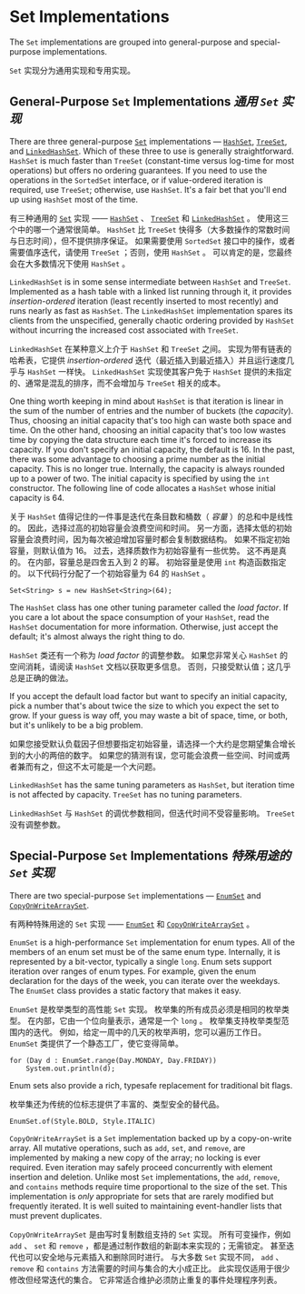 # Set Implementations


The `Set` implementations are grouped into general-purpose and special-purpose implementations.


`Set` 实现分为通用实现和专用实现。


## General-Purpose `Set` Implementations _通用 `Set` 实现_


There are three general-purpose [`Set`](https://docs.oracle.com/javase/8/docs/api/java/util/Set.html) implementations — [`HashSet`](https://docs.oracle.com/javase/8/docs/api/java/util/HashSet.html), [`TreeSet`](https://docs.oracle.com/javase/8/docs/api/java/util/TreeSet.html), and [`LinkedHashSet`](https://docs.oracle.com/javase/8/docs/api/java/util/LinkedHashSet.html). 
Which of these three to use is generally straightforward. 
`HashSet` is much faster than `TreeSet` (constant-time versus log-time for most operations) but offers no ordering guarantees. 
If you need to use the operations in the `SortedSet` interface, or if value-ordered iteration is required, use `TreeSet`; otherwise, use `HashSet`. 
It's a fair bet that you'll end up using `HashSet` most of the time.


有三种通用的 [`Set`](https://docs.oracle.com/javase/8/docs/api/java/util/Set.html) 实现 —— [`HashSet`](https://docs.oracle.com/javase/8/docs/api/java/util/HashSet.html) 、 [`TreeSet`](https://docs.oracle.com/javase/8/docs/api/java/util/TreeSet.html) 和 [`LinkedHashSet`](https://docs.oracle.com/javase/8/docs/api/java/util/LinkedHashSet.html) 。
使用这三个中的哪一个通常很简单。
`HashSet` 比 `TreeSet` 快得多（大多数操作的常数时间与日志时间），但不提供排序保证。
如果需要使用 `SortedSet` 接口中的操作，或者需要值序迭代，请使用 `TreeSet` ；否则，使用 `HashSet` 。
可以肯定的是，您最终会在大多数情况下使用 `HashSet` 。


`LinkedHashSet` is in some sense intermediate between `HashSet` and `TreeSet`. 
Implemented as a hash table with a linked list running through it, it provides _insertion-ordered_ iteration (least recently inserted to most recently) and runs nearly as fast as `HashSet`. 
The `LinkedHashSet` implementation spares its clients from the unspecified, generally chaotic ordering provided by `HashSet` without incurring the increased cost associated with `TreeSet`.


`LinkedHashSet` 在某种意义上介于 `HashSet` 和 `TreeSet` 之间。
实现为带有链表的哈希表，它提供 _insertion-ordered_ 迭代（最近插入到最近插入）并且运行速度几乎与 `HashSet` 一样快。
`LinkedHashSet` 实现使其客户免于 `HashSet` 提供的未指定的、通常是混乱的排序，而不会增加与 `TreeSet` 相关的成本。


One thing worth keeping in mind about `HashSet` is that iteration is linear in the sum of the number of entries and the number of buckets (the _capacity_). 
Thus, choosing an initial capacity that's too high can waste both space and time. 
On the other hand, choosing an initial capacity that's too low wastes time by copying the data structure each time it's forced to increase its capacity. 
If you don't specify an initial capacity, the default is 16. 
In the past, there was some advantage to choosing a prime number as the initial capacity. 
This is no longer true. 
Internally, the capacity is always rounded up to a power of two. 
The initial capacity is specified by using the `int` constructor. 
The following line of code allocates a `HashSet` whose initial capacity is 64.


关于 `HashSet` 值得记住的一件事是迭代在条目数和桶数（ _容量_ ）的总和中是线性的。
因此，选择过高的初始容量会浪费空间和时间。
另一方面，选择太低的初始容量会浪费时间，因为每次被迫增加容量时都会复制数据结构。
如果不指定初始容量，则默认值为 16。
过去，选择质数作为初始容量有一些优势。
这不再是真的。
在内部，容量总是四舍五入到 2 的幂。
初始容量是使用 `int` 构造函数指定的。
以下代码行分配了一个初始容量为 64 的 `HashSet` 。


`Set<String> s = new HashSet<String>(64);`


The `HashSet` class has one other tuning parameter called the _load factor_. 
If you care a lot about the space consumption of your `HashSet`, read the `HashSet` documentation for more information. 
Otherwise, just accept the default; it's almost always the right thing to do.


`HashSet` 类还有一个称为 _load factor_ 的调整参数。
如果您非常关心 `HashSet` 的空间消耗，请阅读 `HashSet` 文档以获取更多信息。
否则，只接受默认值；这几乎总是正确的做法。


If you accept the default load factor but want to specify an initial capacity, pick a number that's about twice the size to which you expect the set to grow. 
If your guess is way off, you may waste a bit of space, time, or both, but it's unlikely to be a big problem.


如果您接受默认负载因子但想要指定初始容量，请选择一个大约是您期望集合增长到的大小的两倍的数字。
如果您的猜测有误，您可能会浪费一些空间、时间或两者兼而有之，但这不太可能是一个大问题。


`LinkedHashSet` has the same tuning parameters as `HashSet`, but iteration time is not affected by capacity. 
`TreeSet` has no tuning parameters.


`LinkedHashSet` 与 `HashSet` 的调优参数相同，但迭代时间不受容量影响。
`TreeSet` 没有调整参数。


## Special-Purpose `Set` Implementations _特殊用途的 `Set` 实现_


There are two special-purpose `Set` implementations — [`EnumSet`](https://docs.oracle.com/javase/8/docs/api/java/util/EnumSet.html) and [`CopyOnWriteArraySet`](https://docs.oracle.com/javase/8/docs/api/java/util/concurrent/CopyOnWriteArraySet.html).


有两种特殊用途的 `Set` 实现 —— [`EnumSet`](https://docs.oracle.com/javase/8/docs/api/java/util/EnumSet.html) 和 [`CopyOnWriteArraySet`](https://docs.oracle.com/javase/8/docs/api/java/util/concurrent/CopyOnWriteArraySet.html) 。


`EnumSet` is a high-performance `Set` implementation for enum types. 
All of the members of an enum set must be of the same enum type. 
Internally, it is represented by a bit-vector, typically a single `long`. 
Enum sets support iteration over ranges of enum types. 
For example, given the enum declaration for the days of the week, you can iterate over the weekdays. 
The `EnumSet` class provides a static factory that makes it easy.


`EnumSet` 是枚举类型的高性能 `Set` 实现。
枚举集的所有成员必须是相同的枚举类型。
在内部，它由一个位向量表示，通常是一个 `long` 。
枚举集支持枚举类型范围内的迭代。
例如，给定一周中的几天的枚举声明，您可以遍历工作日。
`EnumSet` 类提供了一个静态工厂，使它变得简单。


```text
for (Day d : EnumSet.range(Day.MONDAY, Day.FRIDAY))
    System.out.println(d);
```


Enum sets also provide a rich, typesafe replacement for traditional bit flags.


枚举集还为传统的位标志提供了丰富的、类型安全的替代品。


`EnumSet.of(Style.BOLD, Style.ITALIC)`


`CopyOnWriteArraySet` is a `Set` implementation backed up by a copy-on-write array. 
All mutative operations, such as `add`, `set`, and `remove`, are implemented by making a new copy of the array; no locking is ever required. 
Even iteration may safely proceed concurrently with element insertion and deletion. 
Unlike most `Set` implementations, the `add`, `remove`, and `contains` methods require time proportional to the size of the set. 
This implementation is _only_ appropriate for sets that are rarely modified but frequently iterated. 
It is well suited to maintaining event-handler lists that must prevent duplicates.


`CopyOnWriteArraySet` 是由写时复制数组支持的 `Set` 实现。
所有可变操作，例如 `add` 、 `set` 和 `remove` ，都是通过制作数组的新副本来实现的；无需锁定。
甚至迭代也可以安全地与元素插入和删除同时进行。
与大多数 `Set` 实现不同， `add` 、 `remove` 和 `contains` 方法需要的时间与集合的大小成正比。
此实现仅适用于很少修改但经常迭代的集合。
它非常适合维护必须防止重复的事件处理程序列表。
